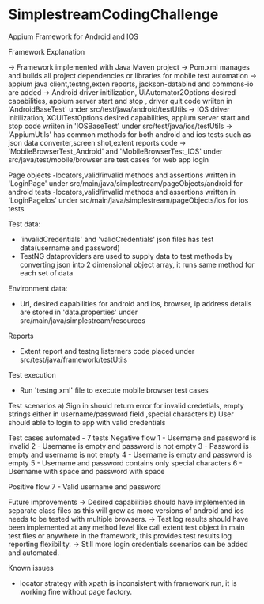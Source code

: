 # SimplestreamCodingChallenge
Appium Framework for Android and IOS

Framework Explanation

-> Framework implemented with Java Maven project
-> Pom.xml manages and builds all project dependencies or libraries for mobile test automation
   -> appium java client,testng,exten reports, jackson-databind and commons-io are added
-> Android driver initilization, UiAutomator2Options desired capabilities, appium server start and stop , driver quit code wriiten in 'AndroidBaseTest' under src/test/java/android/testUtils
-> IOS driver initilization, XCUITestOptions desired capabilities, appium server start and stop code wriiten in 'IOSBaseTest' under src/test/java/ios/testUtils
-> 'AppiumUtils' has common methods for both android and ios tests such as json data converter,screen shot,extent reports code
-> 'MobileBrowserTest_Android' and 'MobileBrowserTest_IOS' under src/java/test/mobile/browser are test cases for web app login

  Page objects
  -locators,valid/invalid methods and assertions written in 'LoginPage' under src/main/java/simplestream/pageObjects/android for android tests
  -locators,valid/invalid methods and assertions written in 'LoginPageIos' under src/main/java/simplestream/pageObjects/ios for ios tests
 
  Test data:
   - 'invalidCredentials' and 'validCredentials' json files has test data(username and password)
   - TestNG dataproviders are used to supply data to test methods by converting json into 2 dimensional object array, it runs same method for each set of data
  
  Environment data:
   - Url, desired capabilities for android and ios, browser, ip address details are stored in 'data.properties' under src/main/java/simplestream/resources

  Reports
   - Extent report and testng listerners code placed under src/test/java/framework/testUtils

  Test execution
   - Run 'testng.xml' file to execute mobile browser test cases

Test scenarios
 a) Sign in should return error for invalid credetials, empty strings either in username/password field ,special characters
 b) User should able to login to app with valid credentials

Test cases automated - 7 tests 
 Negative flow
 1 - Username and password is invalid
 2 - Username is empty and password is not empty
 3 - Password is empty and username is not empty
 4 - Username is empty and password is empty
 5 - Username and password contains only special characters
 6 - Username with space and password with space

 Positive flow
 7 - Valid username and password


 Future improvements
 -> Desired capabilities should have implemented in separate class files as this will grow as more versions of android and ios needs to be tested with multiple browsers.
 -> Test log results should have been implemented at any method level like call extent test object in main test files or anywhere in the framework, this provides test results log reporting flexibility.
 -> Still more login credentials scenarios can be added and automated.

 Known issues
 * locator strategy with xpath is inconsistent with framework run, it is working fine without page factory.








